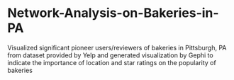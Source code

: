 # Network-Analysis-on-Bakeries-in-PA
Visualized significant pioneer users/reviewers of bakeries in Pittsburgh, PA from dataset provided by Yelp and generated
visualization by Gephi to indicate the importance of location and star ratings on the popularity of bakeries
